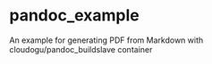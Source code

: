 # pandoc_example
An example for generating PDF from Markdown with cloudogu/pandoc_buildslave container
